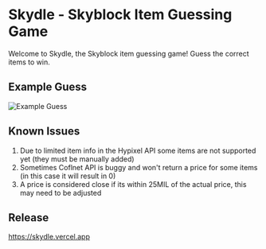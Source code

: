 # Skydle - Skyblock Item Guessing Game

Welcome to Skydle, the Skyblock item guessing game! Guess the correct items to win.

## Example Guess

![Example Guess](public/guessExample.png)

## Known Issues

1. Due to limited item info in the Hypixel API some items are not supported yet (they must be manually added)
2. Sometimes Coflnet API is buggy and won't return a price for some items (in this case it will result in 0)
3. A price is considered close if its within 25MIL of the actual price, this may need to be adjusted

## Release

https://skydle.vercel.app

